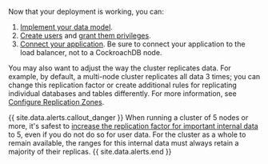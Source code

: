 Now that your deployment is working, you can:

1. [Implement your data model](sql-statements.html).
2. [Create users](create-and-manage-users.html) and [grant them privileges](grant.html).
3. [Connect your application](install-client-drivers.html). Be sure to connect your application to the load balancer, not to a CockroachDB node.

You may also want to adjust the way the cluster replicates data. For example, by default, a multi-node cluster replicates all data 3 times; you can change this replication factor or create additional rules for replicating individual databases and tables differently. For more information, see [Configure Replication Zones](configure-replication-zones.html).

{{ site.data.alerts.callout_danger }}
When running a cluster of 5 nodes or more, it's safest to [increase the replication factor for important internal data](configure-replication-zones.html#create-a-replication-zone-for-a-system-range) to 5, even if you do not do so for user data. For the cluster as a whole to remain available, the ranges for this internal data must always retain a majority of their replicas.
{{ site.data.alerts.end }}
